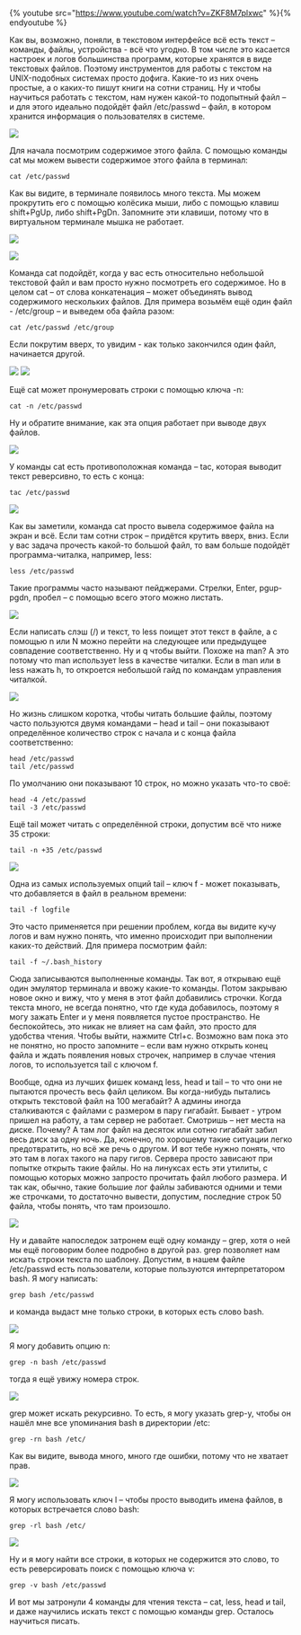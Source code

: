 {% youtube src="https://www.youtube.com/watch?v=ZKF8M7plxwc" %}{% endyoutube %}

Как вы, возможно, поняли, в текстовом интерфейсе всё есть текст – команды, файлы, устройства - всё что угодно. В том числе это касается настроек и логов большинства программ, которые хранятся в виде текстовых файлов. Поэтому инструментов для работы с текстом на UNIX-подобных системах просто дофига. Какие-то из них очень простые, а о каких-то пишут книги на сотни страниц.  Ну и чтобы научиться работать с текстом, нам нужен какой-то подопытный файл – и для этого идеально подойдёт файл /etc/passwd – файл, в котором хранится информация о пользователях в системе.

![](images/09/cat.png)

Для начала посмотрим содержимое этого файла. С помощью команды cat мы можем вывести содержимое этого файла в терминал:

```
cat /etc/passwd
```

Как вы видите, в терминале появилось много текста. Мы можем прокрутить его с помощью колёсика мыши, либо с помощью клавиш shift+PgUp, либо shift+PgDn. Запомните эти клавиши, потому что в виртуальном терминале мышка не работает.

![](images/09/cat2.png)

![](images/09/cat3.png)

Команда cat подойдёт, когда у вас есть относительно небольшой текстовой файл и вам  просто нужно посмотреть его содержимое. Но в целом cat – от слова конкатенация – может объединять вывод содержимого нескольких файлов. Для примера возьмём ещё один файл - /etc/group – и выведем оба файла разом:

```
cat /etc/passwd /etc/group
```

Если покрутим вверх, то увидим - как только закончился один файл, начинается другой.

![](images/09/catn.png)
![](images/09/catn2.png)

Ещё cat может пронумеровать строки с помощью ключа -n:

```
cat -n /etc/passwd
```

Ну и обратите внимание, как эта опция работает при выводе двух файлов.

![](images/09/tac.png)

У команды cat есть противоположная команда – tac, которая выводит текст реверсивно, то есть с конца:

```
tac /etc/passwd
```

![](images/09/less.png)

Как вы заметили, команда cat просто вывела содержимое файла на экран и всё. Если там сотни строк – придётся крутить вверх, вниз. Если у вас задача прочесть какой-то большой файл,  то вам больше подойдёт программа-читалка, например, less:

```
less /etc/passwd
```

Такие программы часто называют пейджерами. Стрелки, Enter, pgup-pgdn, пробел – с помощью всего этого можно листать.

![](images/09/lessman.png)

Если написать слэш (/) и текст, то less поищет этот текст в файле, а с помощью n или N можно перейти на следующее или предыдущее совпадение соответственно. Ну и q чтобы выйти. Похоже на man? А это потому что man использует less в качестве читалки. Если в man или в less нажать h, то откроется небольшой гайд по командам управления читалкой.

![](images/09/headtail.png)

Но жизнь слишком коротка, чтобы читать большие файлы, поэтому часто пользуются двумя командами – head и tail – они показывают определённое количество строк с начала и с конца файла соответственно:

```
head /etc/passwd 
tail /etc/passwd
```

По умолчанию они показывают 10 строк, но можно указать что-то своё: 

```
head -4 /etc/passwd
tail -3 /etc/passwd
```

Ещё tail может читать с определённой строки, допустим всё что ниже 35 строки:

```
tail -n +35 /etc/passwd
```

![](images/09/tailf.png)

Одна из самых используемых опций tail – ключ f - может показывать, что добавляется в файл в реальном времени:

```
tail -f logfile
```

Это часто применяется при решении проблем, когда вы видите кучу логов и вам нужно понять, что именно происходит при выполнении каких-то действий. Для примера посмотрим файл:

```
tail -f ~/.bash_history
```

Сюда записываются выполненные команды. Так вот, я открываю ещё один эмулятор терминала и ввожу какие-то команды. Потом закрываю новое окно и вижу, что у меня в этот файл добавились строчки. Когда текста много, не всегда понятно, что где куда добавилось, поэтому я могу зажать Enter и у меня появляется пустое пространство. Не беспокойтесь, это никак не влияет на сам файл, это просто для удобства чтения. Чтобы выйти, нажмите Ctrl+c.  Возможно вам пока это не понятно, но просто запомните – если вам нужно открыть конец файла и ждать появления новых строчек, например в случае чтения логов, то используется tail с ключом f.

Вообще, одна из лучших фишек команд less, head и tail – то что они не пытаются прочесть весь файл целиком. Вы когда-нибудь пытались открыть текстовой файл на 100 мегабайт? А админы иногда сталкиваются с файлами с размером в пару гигабайт. Бывает - утром пришел на работу, а там сервер не работает. Смотришь – нет места на диске. Почему? А там лог файл на десяток или сотню гигабайт забил весь диск за одну ночь. Да, конечно, по хорошему такие ситуации легко предотвратить, но всё же речь о другом. И вот тебе нужно понять, что это там в логах такого на пару гигов. Сервера просто зависают при попытке открыть такие файлы. Но на линуксах есть эти утилиты, с помощью которых можно запросто прочитать файл любого размера. И так как, обычно, такие большие лог файлы забиваются одними и теми же строчками, то достаточно вывести, допустим, последние строк 50 файла, чтобы понять, что там произошло.

![](images/09/grep.png)

Ну и давайте напоследок затронем ещё одну команду – grep, хотя о ней мы ещё поговорим более подробно в другой раз. grep позволяет нам искать строки текста по шаблону. Допустим, в нашем файле /etc/passwd есть пользователи, которые пользуются интерпретатором bash. Я могу написать:

```
grep bash /etc/passwd
```

и команда выдаст мне только строки, в которых есть слово bash.

![](images/09/grepn.png)

Я могу добавить опцию n:

```
grep -n bash /etc/passwd
```

тогда я ещё увижу номера строк.

![](images/09/greprn.png)

grep может искать рекурсивно. То есть, я могу указать grep-у, чтобы он нашёл мне все упоминания bash в директории /etc:

```
grep -rn bash /etc/
```

Как вы видите, вывода много, много где ошибки, потому что не хватает прав.

![](images/09/greprl.png)

Я могу использовать ключ l – чтобы просто выводить имена файлов, в которых встречается слово bash:

```
grep -rl bash /etc/
```

![](images/09/grepv.png)

Ну и я могу найти все строки, в которых не содержится это слово, то есть реверсировать поиск с помощью ключа v:

```
grep -v bash /etc/passwd
```

И вот мы затронули 4 команды для чтения текста – cat, less, head и tail, и даже научились искать текст с помощью команды grep. Осталось научиться писать.
